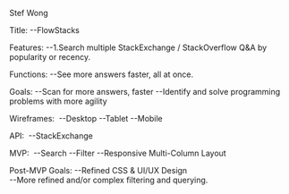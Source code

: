 Stef Wong

Title:
--FlowStacks

Features: 
--1.Search multiple StackExchange / StackOverflow Q&A by popularity or recency.

Functions: 
--See more answers faster, all at once. 

Goals: 
--Scan for more answers, faster
--Identify and solve programming problems with more agility

Wireframes: 
--Desktop
--Tablet
--Mobile

API: 
--StackExchange

MVP: 
--Search
--Filter
--Responsive Multi-Column Layout 

Post-MVP Goals:
--Refined CSS & UI/UX Design  
--More refined and/or complex filtering and querying.